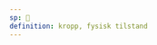 ```yaml
---
sp: 󱥛
definition: kropp, fysisk tilstand
---
```

<!-- sijelo is about bodies and torsos. it's about your physical state, but can be extended to be about representations of you in digital spaces. -->